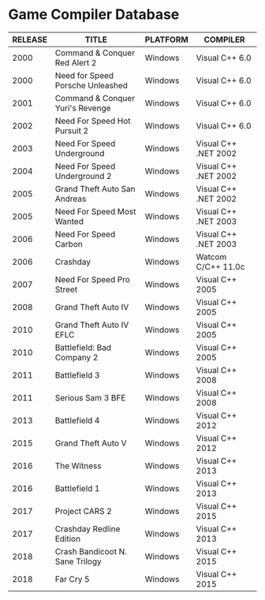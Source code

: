 # Game Compiler Database

| RELEASE | TITLE | PLATFORM | COMPILER |
|--------------|-------|----------|----------|
| 2000 | Command & Conquer Red Alert 2 | Windows | Visual C++ 6.0 |
| 2000 | Need for Speed Porsche Unleashed | Windows | Visual C++ 6.0 |
| 2001 | Command & Conquer Yuri's Revenge | Windows | Visual C++ 6.0 |
| 2002 | Need For Speed Hot Pursuit 2 | Windows | Visual C++ 6.0 |
| 2003 | Need For Speed Underground | Windows | Visual C++ .NET 2002 |
| 2004 | Need For Speed Underground 2 | Windows | Visual C++ .NET 2002 |
| 2005 | Grand Theft Auto San Andreas | Windows | Visual C++ .NET 2002 |
| 2005 | Need For Speed Most Wanted | Windows | Visual C++ .NET 2003 |
| 2006 | Need For Speed Carbon | Windows | Visual C++ .NET 2003 |
| 2006 | Crashday | Windows | Watcom C/C++ 11.0c |
| 2007 | Need For Speed Pro Street | Windows | Visual C++ 2005 |
| 2008 | Grand Theft Auto IV | Windows | Visual C++ 2005 |
| 2010 | Grand Theft Auto IV EFLC | Windows | Visual C++ 2005 |
| 2010 | Battlefield: Bad Company 2 | Windows | Visual C++ 2005 |
| 2011 | Battlefield 3 | Windows | Visual C++ 2008 |
| 2011 | Serious Sam 3 BFE | Windows | Visual C++ 2008 |
| 2013 | Battlefield 4 | Windows | Visual C++ 2012 |
| 2015 | Grand Theft Auto V | Windows | Visual C++ 2012 |
| 2016 | The Witness | Windows | Visual C++ 2013 |
| 2016 | Battlefield 1 | Windows | Visual C++ 2013 |
| 2017 | Project CARS 2 | Windows | Visual C++ 2015 |
| 2017 | Crashday Redline Edition | Windows | Visual C++ 2013 |
| 2018 | Crash Bandicoot N. Sane Trilogy | Windows | Visual C++ 2015 |
| 2018 | Far Cry 5 | Windows | Visual C++ 2015 |
